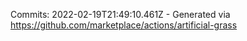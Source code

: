 Commits: 2022-02-19T21:49:10.461Z - Generated via https://github.com/marketplace/actions/artificial-grass
<br>

